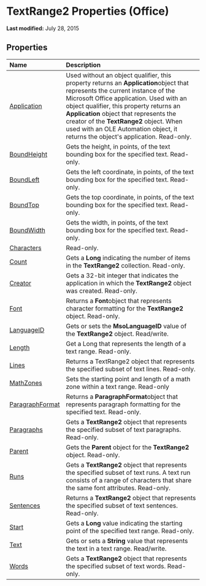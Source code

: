 
# TextRange2 Properties (Office)

 **Last modified:** July 28, 2015


## Properties



|**Name**|**Description**|
|:-----|:-----|
| [Application](3883561f-229b-92f9-eaea-83f00ac33f06.md)|Used without an object qualifier, this property returns an  **Application**object that represents the current instance of the Microsoft Office application. Used with an object qualifier, this property returns an  **Application** object that represents the creator of the **TextRange2** object. When used with an OLE Automation object, it returns the object's application. Read-only.|
| [BoundHeight](078ff3f3-745d-05f7-c81e-f78f603a45df.md)|Gets the height, in points, of the text bounding box for the specified text. Read-only.|
| [BoundLeft](8af6b9b9-4ecf-c127-87db-b87cabe9184b.md)|Gets the left coordinate, in points, of the text bounding box for the specified text. Read-only.|
| [BoundTop](b225b65e-04a0-1938-9520-ea71eed13b04.md)|Gets the top coordinate, in points, of the text bounding box for the specified text. Read-only.|
| [BoundWidth](a5668c93-0206-c26f-41bc-771c1ceef7e6.md)|Gets the width, in points, of the text bounding box for the specified text. Read-only.|
| [Characters](9b264529-e538-4480-e629-822d5056f148.md)|Read-only.|
| [Count](3bb6408f-acc0-05cb-ef45-9f9a4bae4ebc.md)|Gets a  **Long** indicating the number of items in the **TextRange2** collection. Read-only.|
| [Creator](5158865d-13b7-960c-4bdc-8c0d5711a6c4.md)|Gets a 32-bit integer that indicates the application in which the **TextRange2** object was created. Read-only.|
| [Font](005fa6bf-2dd5-32ec-18e8-30ff6260e55d.md)|Returns a  **Font**object that represents character formatting for the  **TextRange2** object. Read-only.|
| [LanguageID](3fc73136-6107-ae4c-7f18-0c6ec944591a.md)|Gets or sets the  **MsoLanguageID** value of the **TextRange2** object. Read/write.|
| [Length](3b873f1f-5120-3832-1d34-b8c0f668bba3.md)|Get a Long that represents the length of a text range. Read-only.|
| [Lines](5e20f089-c345-e22a-c136-483d13f7f658.md)|Returns a TextRange2 object that represents the specified subset of text lines. Read-only.|
| [MathZones](277aa819-d717-e2f5-5bc7-607abfce20a4.md)|Sets the starting point and length of a math zone within a text range. Read-only|
| [ParagraphFormat](68818c1a-9503-4f3f-77e1-28ac6b049c3b.md)|Returns a  **ParagraphFormat**object that represents paragraph formatting for the specified text. Read-only.|
| [Paragraphs](15479f9e-f261-7ea6-0460-861ccea08440.md)|Gets a  **TextRange2** object that represents the specified subset of text paragraphs. Read-only.|
| [Parent](692dc869-1525-ffa5-023d-83cea9cec19e.md)|Gets the  **Parent** object for the **TextRange2** object. Read-only.|
| [Runs](5398a676-67a9-315f-193c-62602f27c377.md)|Gets a  **TextRange2** object that represents the specified subset of text runs. A text run consists of a range of characters that share the same font attributes. Read-only.|
| [Sentences](236196a7-97b3-f3d5-b483-c42bc60bd9ed.md)|Returns a  **TextRange2** object that represents the specified subset of text sentences. Read-only.|
| [Start](53f7731d-2e98-28c7-981e-64b2e6616636.md)|Gets a  **Long** value indicating the starting point of the specified text range. Read-only.|
| [Text](b071a9fb-f657-0bc2-9c07-6b1ef604a525.md)|Gets or sets a  **String** value that represents the text in a text range. Read/write.|
| [Words](bab78b31-ebd6-649e-0b05-5b21552f8f22.md)|Gets a  **TextRange2** object that represents the specified subset of text words. Read-only.|
